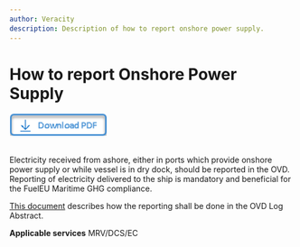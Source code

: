 ```yaml
---
author: Veracity
description: Description of how to report onshore power supply.
---
```


# How to report Onshore Power Supply

<a href="https://veracitycdnprod.blob.core.windows.net/developer/veracitystatic/ovd/How%20to%20report%20Onshore%20Power%20Supply.pdf">
    <img src="assets/download.png" alt="Download PDF" height="40">
  </a>
  <br>
  <br>

Electricity received from ashore, either in ports which provide onshore power supply or while vessel is in dry dock, should be reported in the OVD. Reporting of electricity delivered to the ship is mandatory and beneficial for the FuelEU Maritime GHG compliance.

[This document](https://veracitycdnprod.blob.core.windows.net/developer/veracitystatic/ovd/How%20to%20report%20Onshore%20Power%20Supply.pdf) describes how the reporting shall be done in the OVD Log Abstract.

**Applicable services**
MRV/DCS/EC